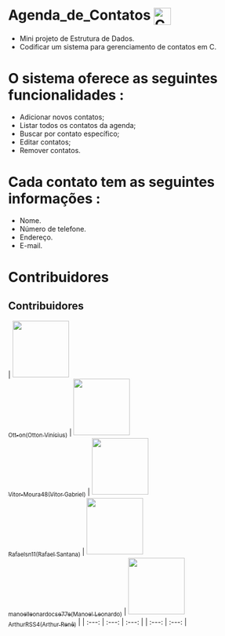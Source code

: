 # Agenda_de_Contatos <img align="center" alt="C" width="35px" src="https://cdn.jsdelivr.net/npm/programming-languages-logos/src/c/c.png"/>
- Mini projeto de Estrutura de Dados.
- Codificar um sistema para gerenciamento de contatos em C.

# O sistema oferece as seguintes funcionalidades :
- Adicionar novos contatos;
- Listar todos os contatos da agenda;
- Buscar por contato específico;
- Editar contatos;
- Remover contatos.

# Cada contato tem as seguintes informações : 
- Nome.
- Número de telefone.
- Endereço.
- E-mail.
# Contribuidores
## Contribuidores
| [<img loading="lazy" src="https://avatars.githubusercontent.com/u/134803634?v=4" width=115><br><sub>Ott-on(Otton Vinícius)</sub>](https://github.com/Ott-on) | [<img loading="lazy" src="https://avatars.githubusercontent.com/u/90641243?v=4" width=115><br><sub>Vitor-Moura48(Vitor Gabriel)</sub>](https://github.com/Vitor-Moura48) | [<img loading="lazy" 
src="https://avatars.githubusercontent.com/u/140290416?v=4" width=115><br><sub>Rafaelsn11(Rafael Santana)</sub>](https://github.com/Rafaelsn11) | [<img loading="lazy" src="https://avatars.githubusercontent.com/u/83325914?v=4" width=115><br><sub>manoelleonardocse77e(Manoel Leonardo)</sub>](https://github.com/manoelleonardocse77e) | [<img loading="lazy" src="https://avatars.githubusercontent.com/u/129004284?v=4" width=115><br><sub>ArthurRSS4(Arthur Renê)</sub>](https://github.com/ArthurRSS4) |
| :---: | :---: | :---: | | :---: | :---: | 
